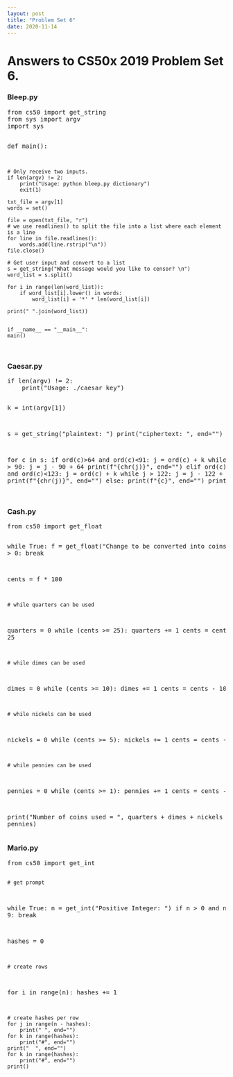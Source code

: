 ```yaml
---
layout: post
title: "Problem Set 6"
date: 2020-11-14
---
```


<h1>Answers to CS50x 2019 Problem Set 6.
</h1>

<h3>Bleep.py </h3>
<PRE>
from cs50 import get_string
from sys import argv
import sys


def main():

    # Only receive two inputs.
    if len(argv) != 2:
        print("Usage: python bleep.py dictionary")
        exit(1)

    txt_file = argv[1]
    words = set()

    file = open(txt_file, "r")
    # we use readlines() to split the file into a list where each element is a line
    for line in file.readlines():
        words.add(line.rstrip("\n"))
    file.close()

    # Get user input and convert to a list
    s = get_string("What message would you like to censor? \n")
    word_list = s.split()

    for i in range(len(word_list)):
        if word_list[i].lower() in words:
            word_list[i] = '*' * len(word_list[i])

    print(" ".join(word_list))

    
    if __name__ == "__main__":
    main()
</PRE>

<h3>Caesar.py </h3>
<PRE>
if len(argv) != 2:
    print("Usage: ./caesar key")

k = int(argv[1])


s = get_string("plaintext: ")
print("ciphertext: ", end="")

for c in s:
    if ord(c)>64 and ord(c)<91:
        j = ord(c) + k
        while j > 90:
            j = j - 90 + 64
        print(f"{chr(j)}", end="")
    elif ord(c)>96 and ord(c)<123:
        j = ord(c) + k
        while j > 122:
            j = j - 122 + 96
        print(f"{chr(j)}", end="")
    else:
        print(f"{c}", end="")
print()

</PRE>

<h3>Cash.py </h3>
<PRE>
from cs50 import get_float

while True:
    f = get_float("Change to be converted into coins: ")
    if f > 0:
        break

cents = f * 100

    # while quarters can be used
quarters = 0
while (cents >= 25):
    quarters += 1
    cents = cents - 25

    # while dimes can be used
dimes = 0
while (cents >= 10):
    dimes += 1
    cents = cents - 10

    # while nickels can be used
nickels = 0
while (cents >= 5):
    nickels += 1
    cents = cents - 5

    # while pennies can be used
pennies = 0
while (cents >= 1):
    pennies += 1
    cents = cents - 1

print("Number of coins used = ", quarters + dimes + nickels + pennies)
</PRE>

<h3>Mario.py </h3>
<PRE>
from cs50 import get_int

    # get prompt
while True:
    n = get_int("Positive Integer: ")
    if n > 0 and n < 9:
        break

hashes = 0

    # create rows
for i in range(n):
    hashes += 1

    # create hashes per row
    for j in range(n - hashes):
        print(" ", end="")
    for k in range(hashes):
        print("#", end="")
    print("  ", end="")
    for k in range(hashes):
        print("#", end="")
    print()

</PRE>



